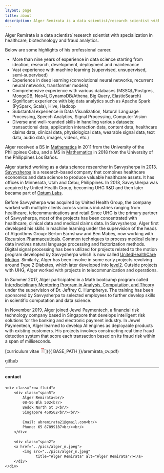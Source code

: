 ```yaml
---
layout: page
title: about
description: Alger Remirata is a data scientist/research scientist with specialization in healthcare, biotechnology and fraud analytics. 
---
```


Alger Remirata is a data scientist/ research scientist 
with specialization in healthcare, biotechnology and fraud analytics.

Below are some highlights of his professional career.

- More than nine years of experience in data science starting from ideation, research, development, deployment and maintenance
- Vast experience with machine learning (supervised, unsupervised, semi-supervised)
- Experience in deep learning (convolutional neural networks, recurrent neural networks, transformer models)
- Comprehensive experience with various databases (MSSQL/Postgres, MongoDB, Neo4j, DynamoDB/Athena, Big Query, ElasticSearch)
- Significant experience with big data analytics such as Apache Spark (PySpark, Scala), Hive, Hadoop
- Substantial experience in Data Visualization, Natural Language Processing, Speech Analytics, Signal Processing, Computer Vision
- Diverse and well-rounded skills in handling various datasets: transactional data, application interaction data, content data, healthcare
claims data, clinical data, physiological data, wearable signal data, text data, audio data, images, videos, etc.)

Alger received a BS in [Mathematics](https://cs.upcebu.edu.ph/academics/mathematics-and-statistics/)
in 2011 from the
University of the Philippines Cebu, and a
MS in [Mathematics](https://www.uplbgraduateschool.org/academic-programs/mathematics-math/) in 2018 from the
University of the Philippines Los Baños.

Alger started working as a data science researcher in Savvysherpa in 2013. [Savvysherpa](https://www.linkedin.com/company/savvysherpa-inc/) is a research-based company that combines healthcare economics and data science to produce valuable healthcare assets. It has offices in Minnesota, Utah and Cebu, Philippines. In 2018, Savvysherpa was acquired by United Health Group, becoming UHG R&D and then later became part of [Optum Labs](https://www.optumlabs.com/).

Before Savvysherpa was acquired by United Health Group, the company worked with multiple clients across various industries ranging from healthcare, telecommunications and retail.Since UHG is the primary partner of Savvysherpa, most of the projects has been concentrated with healthcare, clinical data and medical claims data. In Savvysherpa, Alger first developed his skills in machine learning under the supervision of the heads of Algorithms Group: Berton Earnshaw and Ben Mabey, now working with [Recursion Pharmaceuticals](https://www.recursion.com/). Common techniques to process medical claims data involves natural language processing and factorization methods. Digital signal processing has been utilized for projects related to the motion program developed by Savvysherpa which is now called [UnitedHealthCare Motion](https://unitedhealthcaremotion.com/). Similarly, Alger has been involve in some early projects revolving around Type 2 Diabetes, which later developed into [level2](https://mylevel2.com/our-approach/). Outside projects with UHG, Alger worked with projects in telecommunication and operations.

In Summer 2017, Alger participated in a Math bootcamp program called [Interdisciplinary Mentoring Program in Analysis, Computation, and Theory](https://magazine.byu.edu/article/math-boot-camp/) under the supervision of Dr. Jeffrey C. Humpherys. The training has been sponsored by Savvysherpa to selected employees to further develop skills in scientific computation and data science. 

In November 2019, Alger joined Jewel Paymentech, a financial risk technology company based in Singapore that develops intelligent risk solutions for the banking and electronic payment industry. In Jewel Paymentech, Alger learned to develop AI engines as deployable products with existing customers. His projects involves constructing real time fraud detection system that score each transaction based on its fraud risk within a span of milliseconds.
 


[curriculum vitae ![CV as pdf](icons16/pdf-icon.png)]({{ BASE_PATH }}/aremirata_cv.pdf)<br/>
<!-- [impactstory](https://impactstory.org/u/0000-0002-4914-6671)<br/> -->
[github](https://github.com/aremirata)<br/>

---

<div class="container">
<h4><a name="contact"></a>contact</h4>

    <div class="row-fluid">
        <div class="span5">
            Alger Remirata<br/>
            08-56 Blk 502<br/>
            Bedok North St 3<br/> 
            Singapore 460502<br/><br/>

            Email: abremirata21@gmail.com<br/>
            Phone: 65 87099187<br/><br/>
        </div>

        <div class="span2">
        <a href="../pics/alger_n.jpeg">
            <img src="../pics/alger_n.jpeg"
                  title="Alger Remirata" alt="Alger Remirata"/></a>
        </div>
    </div>
</div>
